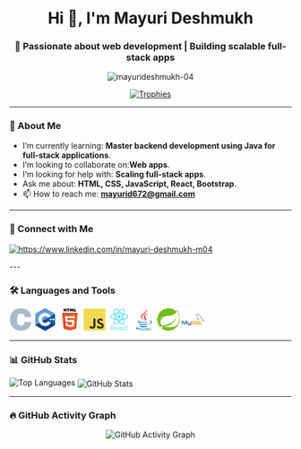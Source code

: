 <h1 align="center">Hi 👋, I'm Mayuri Deshmukh</h1>
<h3 align="center">🚀 Passionate about web development | Building scalable full-stack apps</h3>

<p align="center">
  <img src="https://komarev.com/ghpvc/?username=mayurideshmukh-04&label=Profile%20views&color=0e75b6&style=flat" alt="mayurideshmukh-04" />
</p>

<p align="center">
  <a href="https://github.com/ryo-ma/github-profile-trophy">
    <img src="https://github-profile-trophy.vercel.app/?username=mayurideshmukh-04" alt="Trophies" />
  </a>
</p>

---

### 🌱 About Me
- I’m currently learning: **Master backend development using Java for full-stack applications**.
- I’m looking to collaborate on:**Web apps**.
- I’m looking for help with: **Scaling full-stack apps**.
- Ask me about: **HTML, CSS, JavaScript, React, Bootstrap**.
- 📫 How to reach me: **mayurid672@gmail.com**

---

### 🤝 Connect with Me
<p align="left">
<a href="https://www.linkedin.com/in//" target="blank"><img align="center" src="https://raw.githubusercontent.com/rahuldkjain/github-profile-readme-generator/master/src/images/icons/Social/linked-in-alt.svg" alt="https://www.linkedin.com/in/mayuri-deshmukh-m04" height="30" width="40" /></a>
</p>
---

### 🛠 Languages and Tools
<p align="left">
  <a href="https://www.cprogramming.com/" target="_blank"><img src="https://raw.githubusercontent.com/devicons/devicon/master/icons/c/c-original.svg" alt="C" width="40" height="40"/></a>
  <a href="https://www.w3schools.com/cpp/" target="_blank"><img src="https://raw.githubusercontent.com/devicons/devicon/master/icons/cplusplus/cplusplus-original.svg" alt="C++" width="40" height="40"/></a>
  <a href="https://www.w3.org/html/" target="_blank"><img src="https://raw.githubusercontent.com/devicons/devicon/master/icons/html5/html5-original-wordmark.svg" alt="HTML5" width="40" height="40"/></a>
  <a href="https://developer.mozilla.org/en-US/docs/Web/JavaScript" target="_blank"><img src="https://raw.githubusercontent.com/devicons/devicon/master/icons/javascript/javascript-original.svg" alt="JavaScript" width="40" height="40"/></a>
  <a href="https://reactjs.org/" target="_blank"><img src="https://raw.githubusercontent.com/devicons/devicon/master/icons/react/react-original-wordmark.svg" alt="React" width="40" height="40"/></a>
  <a href="https://www.java.com/" target="_blank"><img src="https://raw.githubusercontent.com/devicons/devicon/master/icons/java/java-original.svg" alt="Java" width="40" height="40"/></a>
  <a href="https://spring.io/" target="_blank"><img src="https://raw.githubusercontent.com/devicons/devicon/master/icons/spring/spring-original.svg" alt="Spring" width="40" height="40"/></a>
  <a href="https://www.mysql.com/" target="_blank"><img src="https://raw.githubusercontent.com/devicons/devicon/master/icons/mysql/mysql-original-wordmark.svg" alt="MySQL" width="40" height="40"/></a>
</p>

---

### 📊 GitHub Stats
<p align="left">
  <img align="left" src="https://github-readme-stats.vercel.app/api/top-langs?username=mayurideshmukh-04&show_icons=true&locale=en&layout=compact" alt="Top Languages" />
</p>
<p>&nbsp;<img align="center" src="https://github-readme-stats.vercel.app/api?username=mayurideshmukh-04&show_icons=true&locale=en" alt="GitHub Stats" /></p>

---

### 🔥 GitHub Activity Graph
<p align="center">
  <img src="https://activity-graph.herokuapp.com/graph?username=mayurideshmukh-04&theme=react-dark" alt="GitHub Activity Graph" />
</p>
